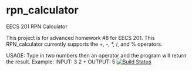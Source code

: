 # rpn_calculator 
EECS 201 RPN Calculator

This project is for advanced homework #8 for EECS 201.
This RPN_calculator currently supports the +, -, *, /, and % operators.

USAGE: Type in two numbers then an operator and the program will return the result.
  Example: INPUT: 3 2 + OUTPUT: 5
[![Build Status](https://travis-ci.com/j0nathanchuang/rpn_calculator.svg?token=bPxBuNyAfQYqybM5zqQ1&branch=master)](https://travis-ci.com/j0nathanchuang/rpn_calculator)
